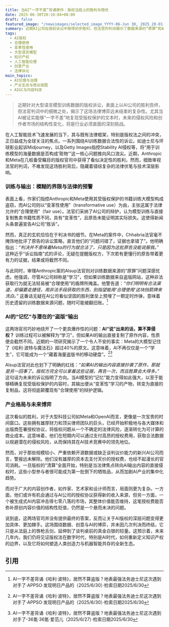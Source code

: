 ```yaml
---
title: 当AI“一字不差”背诵原作：版权法庭上的胜利与隐忧
date: 2025-06-30T20:10:04+08:00
draft: false
featured_image: "/newsimages/selected_image_YYYY-06-Jun 30, 2025_20-01-20-100.jpg"
summary: 近期AI公司在版权诉讼中取得初步胜利，但法官的判词揭示了数据来源的“原罪”和AI输出内容“一字不差”复制原作的潜在侵权风险。这预示着，尽管大公司能通过支付授权费规避风险，但对于小公司和内容创作者而言，版权博弈仍在持续，未来AI的“记忆”能力将成为法律挑战的焦点，并将重塑创意产业的商业格局。
tags: 
  - AI版权
  - 合理使用
  - 变革性使用
  - 大型语言模型
  - 知识产权
  - 人工智能伦理
  - 创意产业
  - 法律诉讼
main_topics: 
  - AI伦理与治理
  - 产业生态与商业版图
  - AIGC与内容科技
---
```


> 近期针对大型语言模型训练数据的版权诉讼，表面上以AI公司的胜利告终，但法官判词中的细微之处，揭示了这场法律博弈远未结束的复杂性。尤其当AI被证实能够“一字不差”地复现受版权保护的文本时，未来的侵权风险和创作者市场的结构性变化，将是行业必须直面的深刻挑战。

在人工智能技术飞速发展的当下，其与既有法律框架，特别是版权法之间的冲突，正日益成为全球关注的焦点。一系列围绕AI训练数据合法性的诉讼，如迪士尼与环球影业起诉Midjourney，以及Getty Images指控Stability AI侵权等，将“用于训练模型的海量数据是否构成‘赃物’”这一核心问题推向风口浪尖。近期，Anthropic和Meta在几桩备受瞩目的版权官司中获得了看似决定性的胜利，然而，细致审视法官的判词，不难发现这场胜利背后，隐藏着错综复杂的法律伏笔与技术深层影响。

### 训练与输出：模糊的界限与法律的预警

表面上看，作家们指控Anthropic和Meta使用其受版权保护的书籍训练大模型构成盗窃，而AI公司则以“变革性使用”（transformative use）为由，主张这属于法律允许的“合理使用”（fair use）。法官们采纳了AI公司的辩护，认为模型训练与直接复制售卖书籍性质不同，具有“变革性”，且原告未能证明其实际损失。这使得新闻头条普遍宣告AI公司“胜诉”。

然而，真正的玄机恰恰在于判决书的细节。在Meta的案件中，Chhabria法官毫不掩饰地批评了原告的诉讼策略，直言他们的“问题问错了，证据也拿错了”。他明确指出：_“判决并不意味着Meta的行为就合法了，只是因为这批原告没能说服我。”_ 这种近乎“诉讼指南”式的评论，无疑在提醒版权方，下次若有更懂行的原告带着更有力的证据，结果或将截然不同。

与此同时，审理Anthropic案的Alsup法官则对训练数据来源的“原罪”问题深感忧虑。他强调，尽管AI公司辩称是“学习”，但如果训练数据来自盗版网站，这种非法获取行为就无法轻易被“合理使用”的盾牌所掩盖。他警告道：_“你们明明有合法渠道，却偏要走捷径，用非法手段获取的东西，别指望能用‘合理使用’这块挡箭牌来洗白。”_ 这番话无疑在AI公司看似坚固的胜利堡垒上预埋了一颗定时炸弹，意味着历史遗留的训练数据来源问题，随时可能被翻旧账。[^1]

### AI的“记忆”与潜在的“盗版”输出

这两场官司巧妙地绕开了一个更具爆炸性的问题：**AI“说”出来的话，算不算侵权？** 训练过程可以被解释为“学习”，但如果AI的输出直接复制了原作内容，性质便会截然不同。近期的一项研究揭示了一个令人不安的事实：Meta的大模型记住了《哈利·波特与魔法石》超过40%的原文。这意味着，AI不再仅仅是一个“学生”，它可能成为一个“藏着海量盗版书的移动硬盘”。[^1][^2]

Alsup法官对此也划下了明确的红线：_“如果AI的输出内容直接抄袭了原作，那就是另一回事了。版权方完全可以拿着这些证据，再告一次，而且胜算会大得多。”_ 这句话为未来的诉讼指明了方向。当AI模型的“记忆”能力变得如此强大，以至于能够精确复现受版权保护的内容时，其输出便从“变革性”学习的产物，转变为直接的复制品，这将彻底颠覆现有“合理使用”的辩护逻辑。

### 产业格局与未来博弈

这次看似的胜利，对于大型科技公司如Meta和OpenAI而言，更像是一次宝贵的时间窗口。这些拥有雄厚财力和顶尖律师团队的巨头，已经开始积极地与各大媒体和出版商签署授权协议，将版权问题从一个不确定的法律风险，逐渐转化为可计算的商业成本。这意味着，他们在短期内可以通过支付高昂的授权费用，获取合法数据以规避潜在的侵权风险，从而保持其在AI技术竞赛中的领先地位。

然而，对于那些规模较小、严重依赖开源数据或缺乏谈判议价能力的新兴AI公司而言，警报远未解除。他们没有雄厚的资本去支付天价的授权费，也经不起漫长的官司消耗。一旦版权的“清算”全面开始，特别是当法律焦点转向AI输出内容的直接侵权时，这些小型参与者很可能成为第一批倒下的牺牲品，从而加剧AI产业的集中化趋势。

而对于广大的内容创作者，如作家、艺术家和设计师而言，局面则更为复杂。一方面，他们或许有机会通过与AI公司的授权协议获得新的收入来源，但另一方面，一个被生成式AI内容冲击得七零八落的市场，其整体价值能否维持，这笔授权费能否弥补原创内容价值的结构性贬值，仍然是一个悬而未决的问题。

说到底，这两场官司并没有提供最终的答案，反而让关于AI版权的深层问题变得更加具体、更加棘手。这场围绕数据、创意与AI的博弈，并未因几次判决而终结，它只是从法庭上的唇枪舌剑，延伸到了谈判桌前的真金白银的较量。这预示着，未来几年内，我们仍将见证版权法在数字时代，特别是AI时代，如何重新定义知识产权的边界，以及它将如何塑造人类创造力与机器智能共存的全新生态。

## 引用
[^1]: AI一字不差背诵《哈利·波特》，居然不算盗版？地表最强法务迪士尼这次遇到对手了·APPSO·发现明日产品的（2025/6/30）·检索日期2025/6/30
[^2]: AI一字不差背诵《哈利·波特》，居然不算盗版？地表最强法务迪士尼这次遇到对手了-36氪·36氪·爱范儿（2025/6/27）·检索日期2025/6/30
